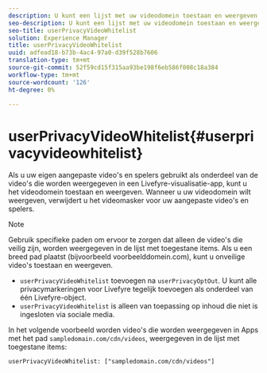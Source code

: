 ```yaml
---
description: U kunt een lijst met uw videodomein toestaan en weergeven.
seo-description: U kunt een lijst met uw videodomein toestaan en weergeven.
seo-title: userPrivacyVideoWhitelist
solution: Experience Manager
title: userPrivacyVideoWhitelist
uuid: adfead18-b73b-4ac4-97a0-d39f528b7606
translation-type: tm+mt
source-git-commit: 52f59cd15f315aa93be198f6eb586f008c18a384
workflow-type: tm+mt
source-wordcount: '126'
ht-degree: 0%

---
```



# userPrivacyVideoWhitelist{#userprivacyvideowhitelist}

Als u uw eigen aangepaste video&#39;s en spelers gebruikt als onderdeel van de video&#39;s die worden weergegeven in een Livefyre-visualisatie-app, kunt u het videodomein toestaan en weergeven. Wanneer u uw videodomein wilt weergeven, verwijdert u het videomasker voor uw aangepaste video&#39;s en spelers.

>[!NOTE]
>
>Gebruik specifieke paden om ervoor te zorgen dat alleen de video&#39;s die veilig zijn, worden weergegeven in de lijst met toegestane items. Als u een breed pad plaatst (bijvoorbeeld voorbeelddomein.com), kunt u onveilige video&#39;s toestaan en weergeven.

* `userPrivacyVideoWhitelist` toevoegen na `userPrivacyOptOut`. U kunt alle privacymarkeringen voor Livefyre tegelijk toevoegen als onderdeel van één Livefyre-object.
* `userPrivacyVideoWhitelist` is alleen van toepassing op inhoud die niet is ingesloten via sociale media.

In het volgende voorbeeld worden video&#39;s die worden weergegeven in Apps met het pad `sampledomain.com/cdn/videos`, weergegeven in de lijst met toegestane items:

```
userPrivacyVideoWhitelist: ["sampledomain.com/cdn/videos"]
```

